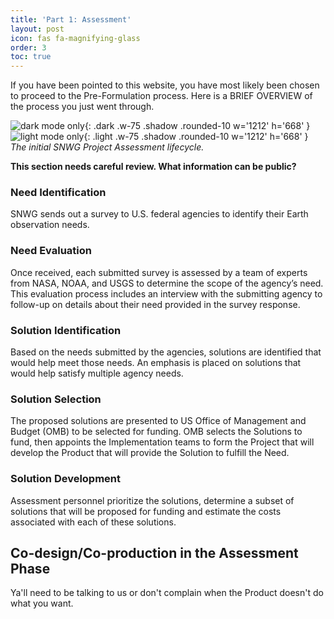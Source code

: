 ```yaml
---
title: 'Part 1: Assessment'
layout: post
icon: fas fa-magnifying-glass
order: 3
toc: true
---
```

If you have been pointed to this website, you have most likely been chosen to proceed to the Pre-Formulation process. Here is a BRIEF OVERVIEW of the process you just went through.

![dark mode only](assets/darkModeAssesmentGraphic.png){: .dark .w-75 .shadow .rounded-10 w='1212' h='668' }
![light mode only](assets/lightModeAssesmentGraphic.png){: .light .w-75 .shadow .rounded-10 w='1212' h='668' }
_The initial SNWG Project Assessment lifecycle._

****This section needs careful review. What information can be public?****

### Need Identification
SNWG sends out a survey to U.S. federal agencies to identify their Earth observation needs.

### Need Evaluation
Once received, each submitted survey is assessed by a team of experts from NASA, NOAA, and USGS to determine the scope of the agency’s need. This evaluation process includes an interview with the submitting agency to follow-up on details about their need provided in the survey response.

### Solution Identification
Based on the needs submitted by the agencies, solutions are identified that would help meet those needs. An emphasis is placed on solutions that would help satisfy multiple agency needs.

### Solution Selection
The proposed solutions are presented to US Office of Management and Budget (OMB) to be selected for funding. OMB selects the Solutions to fund, then appoints the Implementation teams to form the Project that will develop the Product that will provide the Solution to fulfill the Need. 

### Solution Development
Assessment personnel prioritize the solutions, determine a subset of solutions that will be proposed for funding and estimate the costs associated with each of these solutions.

## Co-design/Co-production in the Assessment Phase
Ya'll need to be talking to us or don't complain when the Product doesn't do what you want. 